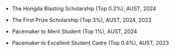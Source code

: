 - The Hongda Blasting Scholarship (Top 0.2%), AUST, 2024

- The First Prize Scholarship (Top 3%), AUST, 2024, 2023

- Pacemaker to Merit Student (Top 1%), AUST, 2024

- Pacemaker to Excellent Student Cadre (Top 0.4%), AUST, 2023

